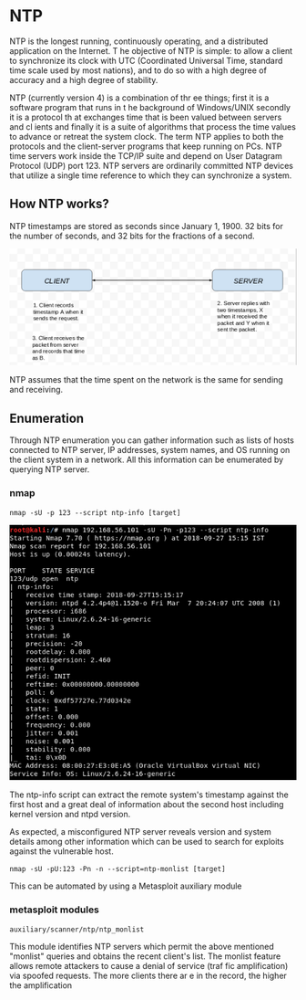 # NTP

NTP is the longest running, continuously operating, and a distributed application on the Internet. T he objective of NTP is simple: to allow a client to synchronize its clock with UTC \(Coordinated Universal Time, standard time scale used by most nations\), and to do so with a high degree of accuracy and a high degree of stability.

NTP \(currently version 4\) is a combination of thr ee things; first it is a software program that runs in t he background of Windows/UNIX secondly it is a protocol th at exchanges time that is been valued between servers and cl ients and finally it is a suite of algorithms that process the time values to advance or retreat the system clock. The term NTP applies to both the protocols and the client-server programs that keep running on PCs. NTP time servers work inside the TCP/IP suite and depend on User Datagram Protocol \(UDP\) port 123. NTP servers are ordinarily committed NTP devices that utilize a single time reference to which they can synchronize a system.

## How NTP works?

NTP timestamps are stored as seconds since January 1, 1900. 32 bits for the number of seconds, and 32 bits for the fractions of a second.

![](../../.gitbook/assets/image%20%2844%29.png)

NTP assumes that the time spent on the network is the same for sending and receiving.

## Enumeration

Through NTP enumeration you can gather information such as lists of hosts connected to NTP server, IP addresses, system names, and OS running on the client system in a network. All this information can be enumerated by querying NTP server.

### nmap

```text
nmap -sU -p 123 --script ntp-info [target]
```

![](../../.gitbook/assets/image%20%2840%29.png)

The ntp-info script can extract the remote system's timestamp against the first host and a great deal of information about the second host including kernel version and ntpd version.

As expected, a misconfigured NTP server reveals version and system details among other information which can be used to search for exploits against the vulnerable host.

```text
nmap -sU -pU:123 -Pn -n --script=ntp-monlist [target]
```

This can be automated by using a Metasploit auxiliary module

### metasploit modules

```text
auxiliary/scanner/ntp/ntp_monlist
```

This module identifies NTP servers which permit the above mentioned "monlist" queries and obtains the recent client's list. The monlist feature allows remote attackers to cause a denial of service \(traf fic amplification\) via spoofed requests. The more clients there ar e in the record, the higher the amplification













